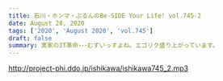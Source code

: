 ```yaml
---
title: 石川・ホンマ・ぶるんのBe-SIDE Your Life! vol.745-2
date: August 28, 2020
tags: ['2020', 'August 2020', 'vol.745']
draft: false
summary: 実家のIT革命･･･むずいっすよね。エゴリク盛り上がっています。
---
```


http://project-phi.ddo.jp/ishikawa/ishikawa745_2.mp3
